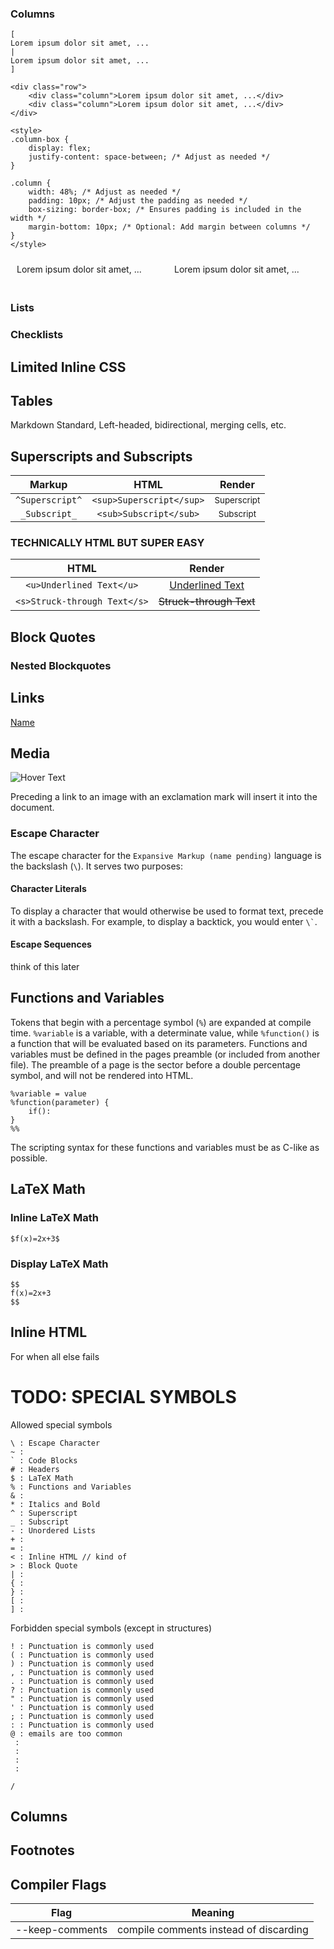 
### Columns

```
[
Lorem ipsum dolor sit amet, ...
|
Lorem ipsum dolor sit amet, ...
]
```

```
<div class="row">
	<div class="column">Lorem ipsum dolor sit amet, ...</div>
	<div class="column">Lorem ipsum dolor sit amet, ...</div>
</div>
```

```
<style>
.column-box {
	display: flex;
	justify-content: space-between; /* Adjust as needed */
}

.column {
	width: 48%; /* Adjust as needed */
	padding: 10px; /* Adjust the padding as needed */
	box-sizing: border-box; /* Ensures padding is included in the width */
	margin-bottom: 10px; /* Optional: Add margin between columns */
}
</style>
```
<style>
.column-box {
	display: flex;
	justify-content: space-between; /* Adjust as needed */
}

.column {
	width: 48%; /* Adjust as needed */
	padding: 10px; /* Adjust the padding as needed */
	box-sizing: border-box; /* Ensures padding is included in the width */
	margin-bottom: 10px; /* Optional: Add margin between columns */
}
</style>

<div class="column-box">
	<div class="column">Lorem ipsum dolor sit amet, ...</div>
	<div class="column">Lorem ipsum dolor sit amet, ...</div>
</div>


### Lists

### Checklists

## Limited Inline CSS

## Tables

Markdown Standard, Left-headed, bidirectional, merging cells, etc.

## Superscripts and Subscripts

| Markup | HTML | Render |
|:-:|:-:|:-:|
| `^Superscript^` | `<sup>Superscript</sup>` | <sup>Superscript</sup> |
| `_Subscript_` | `<sub>Subscript</sub>` | <sub>Subscript</sub> |

### TECHNICALLY HTML BUT SUPER EASY

| HTML | Render |
|:-:|:-:|
| `<u>Underlined Text</u>` | <u>Underlined Text</u> |
| `<s>Struck-through Text</s>` | <s>Struck-through Text</s> |

## Block Quotes

### Nested Blockquotes

## Links

[Name](path/to/destination) 

## Media

![Hover Text](path/to/destination)

Preceding a link to an image with an exclamation mark will insert it into the document.

### Escape Character

The escape character for the `Expansive Markup (name pending)` language is the backslash (`\`). It serves two purposes:

#### Character Literals

To display a character that would otherwise be used to format text, precede it with a backslash. For example, to display a backtick, you would enter `` \` ``.

#### Escape Sequences

think of this later

## Functions and Variables

Tokens that begin with a percentage symbol (`%`) are expanded at compile time. `%variable` is a variable, with a determinate value, while `%function()` is a function that will be evaluated based on its parameters. Functions and variables must be defined in the pages preamble (or included from another file). The preamble of a page is the sector before a double percentage symbol, and will not be rendered into HTML.

```
%variable = value
%function(parameter) {
	if():
}
%%
```

The scripting syntax for these functions and variables must be as C-like as possible.

## LaTeX Math

### Inline LaTeX Math

`$f(x)=2x+3$`

### Display LaTeX Math

```
$$
f(x)=2x+3
$$
```

## Inline HTML

For when all else fails

# TODO: SPECIAL SYMBOLS

Allowed special symbols

```
\ : Escape Character
~ : 
` : Code Blocks
# : Headers
$ : LaTeX Math
% : Functions and Variables
& : 
* : Italics and Bold
^ : Superscript
_ : Subscript
- : Unordered Lists
+ : 
= : 
< : Inline HTML // kind of
> : Block Quote
| : 
{ : 
} : 
[ : 
] : 
```

Forbidden special symbols (except in structures)

```
! : Punctuation is commonly used
( : Punctuation is commonly used
) : Punctuation is commonly used
, : Punctuation is commonly used
. : Punctuation is commonly used
? : Punctuation is commonly used
" : Punctuation is commonly used
' : Punctuation is commonly used
; : Punctuation is commonly used
: : Punctuation is commonly used
@ : emails are too common
 : 
 : 
 : 
 : 
```

```
/
```

## Columns

## Footnotes

## Compiler Flags

| Flag | Meaning |
|---|---|
| --keep-comments | compile comments instead of discarding |

